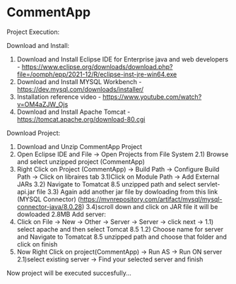 # CommentApp

Project Execution:

Download and Install:
1) Download and Install Eclipse IDE for Enterprise java and web developers - https://www.eclipse.org/downloads/download.php?file=/oomph/epp/2021-12/R/eclipse-inst-jre-win64.exe
2) Download and Install MYSQL Workbench - https://dev.mysql.com/downloads/installer/
3) Installation reference video - https://www.youtube.com/watch?v=OM4aZJW_Ojs
4) Download and Install Apache Tomcat - https://tomcat.apache.org/download-80.cgi

Download Project:
1) Download and Unzip CommentApp Project
2) Open Eclipse IDE and File -> Open Projects from File System
2.1) Browse and select unzipped project (CommentApp)
3) Right Click on Project (CommentApp) -> Build Path -> Configure Build Path -> Click on libraires tab
3.1)Click on Module Path -> Add External JARs
3.2) Navigate to Tomatcat 8.5 unzipped path and select servlet-api.jar file
3.3) Again add another jar file by dowloading from this link (MYSQL Connector)
	(https://mvnrepository.com/artifact/mysql/mysql-connector-java/8.0.28)
3.4)scroll down and click on JAR file it will be dowloaded 2.8MB
Add server:
1) Click on File -> New -> Other -> Server -> Server -> click next -> 
1.1) select apache and then select Tomcat 8.5
1.2) Choose name for server and Navigate to Tomatcat 8.5 unzipped path and choose that folder and click on finish
2) Now Right Click on project(CommentApp) -> Run AS -> Run ON server
2.1)select existing server -> Find your selected server and finish

Now project will be executed succesfully...

	
